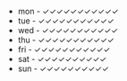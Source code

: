 - mon     - ✓✓✓✓✓✓✓✓✓✓✓
- tue     - ✓✓✓✓✓✓✓✓✓✓✓
- wed     - ✓✓✓✓✓✓✓✓✓✓✓
- thu     - ✓✓✓✓✓✓✓✓✓✓✓
- fri     - ✓✓✓✓✓✓✓✓✓✓✓
- sat     - ✓✓✓✓✓✓✓✓✓✓
- sun     - ✓✓✓✓✓✓✓✓✓✓
